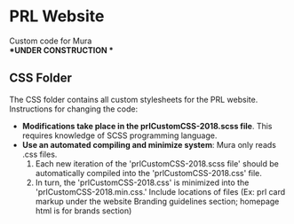 # PRL Website
Custom code for Mura <br />
<strong>*UNDER CONSTRUCTION *</strong> <br />
<h2>CSS Folder</h2>
<p>The CSS folder contains all custom stylesheets for the PRL website. Instructions for changing the code:</p>
<ul>
  <li><strong>Modifications take place in the prlCustomCSS-2018.scss file</strong>. This requires knowledge of SCSS programming language.</li>
  <li> <strong>Use an automated compiling and minimize system</strong>: Mura only reads .css files. 
    <ol>
      <li>Each new iteration of the 'prlCustomCSS-2018.scss file' should be automatically compiled into the 'prlCustomCSS-2018.css' file.</li>
      <li>In turn, the 'prlCustomCSS-2018.css' is minimized into the 'prlCustomCSS-2018.min.css.'
Include locations of files (Ex: prl card markup under the website Branding guidelines section; homepage html is for brands section)
    </ol>
    </ul>
    
